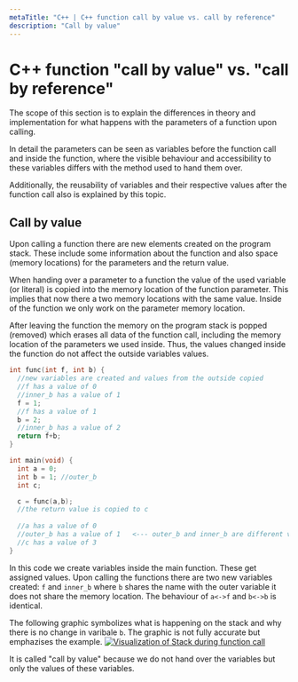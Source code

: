 ```yaml
---
metaTitle: "C++ | C++ function call by value vs. call by reference"
description: "Call by value"
---
```


# C++ function "call by value" vs. "call by reference"


The scope of this section is to explain the differences in theory and implementation for what happens with the parameters of a function upon calling.

In detail the parameters can be seen as variables before the function call and inside the function, where the visible behaviour and accessibility to these variables differs with the method used to hand them over.

Additionally, the reusability of variables and their respective values after the function call also is explained by this topic.



## Call by value


Upon calling a function there are new elements created on the program stack. These include some information about the function and also space (memory locations) for the parameters and the return value.

When handing over a parameter to a function the value of the used variable (or literal) is copied into the memory location of the function parameter. This implies that now there a two memory locations with the same value. Inside of the function we only work on the parameter memory location.

After leaving the function the memory on the program stack is popped (removed) which erases all data of the function call, including the memory location of the parameters we used inside. Thus, the values changed inside the function do not affect the outside variables values.

```cpp
int func(int f, int b) { 
  //new variables are created and values from the outside copied
  //f has a value of 0
  //inner_b has a value of 1
  f = 1;
  //f has a value of 1
  b = 2;
  //inner_b has a value of 2
  return f+b;
}

int main(void) {
  int a = 0;
  int b = 1; //outer_b
  int c;

  c = func(a,b);
  //the return value is copied to c
  
  //a has a value of 0
  //outer_b has a value of 1   <--- outer_b and inner_b are different variables
  //c has a value of 3
}

```

In this code we create variables inside the main function. These get assigned values. Upon calling the functions there are two new variables created: `f` and `inner_b` where `b` shares the name with the outer variable it does not share the memory location. The behaviour of `a<->f` and `b<->b` is identical.

The following graphic symbolizes what is happening on the stack and why there is no change in varibale `b`. The graphic is not fully accurate but emphazises the example.
[<img src="https://i.stack.imgur.com/TgZM0.png" alt="Visualization of Stack during function call" />](https://i.stack.imgur.com/TgZM0.png)

It is called "call by value" because we do not hand over the variables but only the values of these variables.

